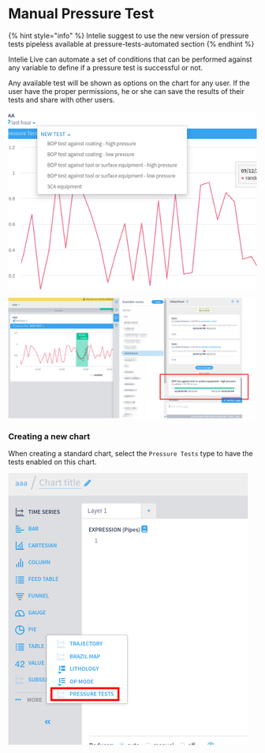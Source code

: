 # Manual Pressure Test

{% hint style="info" %}
Intelie suggest to use the new version of pressure tests pipeless available at pressure-tests-automated section
{% endhint %}

Intelie Live can automate a set of conditions that can be performed against any variable to define if a pressure test is successful or not.

Any available test will be shown as options on the chart for any user. If the user have the proper permissions, he or she can save the results of their tests and share with other users.

![Executing a pressure test](<../../.gitbook/assets/image (229).png>)

![Sharing the test results with others](<../../.gitbook/assets/image (75).png>)

### Creating a new chart

When creating a standard chart, select the `Pressure Tests` type to have the tests enabled on this chart.

![Creating a new pressure test chart](<../../.gitbook/assets/image (235).png>)



